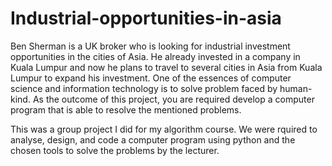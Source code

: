 # Industrial-opportunities-in-asia
Ben Sherman is a UK broker who is looking for industrial investment opportunities in the cities of Asia. He already invested in a company in Kuala Lumpur and now he plans to travel to several cities in Asia from Kuala Lumpur to expand his investment. One of the essences of computer science and information technology is to solve problem faced by human-kind. As the outcome of this project, you are required develop a computer program that is able to resolve the mentioned problems.

This was a group project I did for my algorithm course. We were rquired to analyse, design, and code a computer program using python and the chosen tools to solve the problems by the lecturer.  
